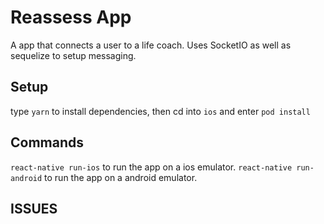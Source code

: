 # Reassess App
A app that connects a user to a life coach. Uses SocketIO as well as sequelize to setup messaging.

## Setup
type `yarn` to install dependencies, then cd into `ios` and enter `pod install`
## Commands
`react-native run-ios` to run the app on a ios emulator.
`react-native run-android` to run the app on a android emulator.
## ISSUES
